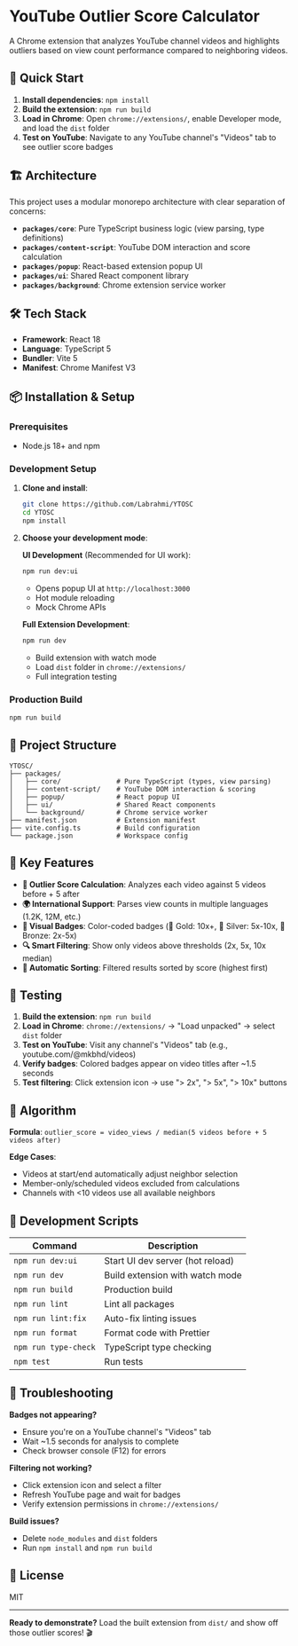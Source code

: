 # YouTube Outlier Score Calculator

A Chrome extension that analyzes YouTube channel videos and highlights outliers based on view count performance compared to neighboring videos.

## 🚀 Quick Start

1. **Install dependencies**: `npm install`
2. **Build the extension**: `npm run build`
3. **Load in Chrome**: Open `chrome://extensions/`, enable Developer mode, and load the `dist` folder
4. **Test on YouTube**: Navigate to any YouTube channel's "Videos" tab to see outlier score badges

## 🏗️ Architecture

This project uses a modular monorepo architecture with clear separation of concerns:

- **`packages/core`**: Pure TypeScript business logic (view parsing, type definitions)
- **`packages/content-script`**: YouTube DOM interaction and score calculation
- **`packages/popup`**: React-based extension popup UI
- **`packages/ui`**: Shared React component library
- **`packages/background`**: Chrome extension service worker

## 🛠️ Tech Stack

- **Framework**: React 18
- **Language**: TypeScript 5
- **Bundler**: Vite 5
- **Manifest**: Chrome Manifest V3

## 📦 Installation & Setup

### Prerequisites
- Node.js 18+ and npm

### Development Setup

1. **Clone and install**:
   ```bash
   git clone https://github.com/Labrahmi/YTOSC
   cd YTOSC
   npm install
   ```

2. **Choose your development mode**:

   **UI Development** (Recommended for UI work):
   ```bash
   npm run dev:ui
   ```
   - Opens popup UI at `http://localhost:3000`
   - Hot module reloading
   - Mock Chrome APIs

   **Full Extension Development**:
   ```bash
   npm run dev
   ```
   - Build extension with watch mode
   - Load `dist` folder in `chrome://extensions/`
   - Full integration testing

### Production Build
```bash
npm run build
```

## 📁 Project Structure

```
YTOSC/
├── packages/
│   ├── core/              # Pure TypeScript (types, view parsing)
│   ├── content-script/    # YouTube DOM interaction & scoring
│   ├── popup/             # React popup UI
│   ├── ui/                # Shared React components
│   └── background/        # Chrome service worker
├── manifest.json          # Extension manifest
├── vite.config.ts         # Build configuration
└── package.json           # Workspace config
```

## 🎯 Key Features

- **🧮 Outlier Score Calculation**: Analyzes each video against 5 videos before + 5 after
- **🌍 International Support**: Parses view counts in multiple languages (1.2K, 12M, etc.)
- **🎨 Visual Badges**: Color-coded badges (🥇 Gold: 10x+, 🥈 Silver: 5x-10x, 🥉 Bronze: 2x-5x)
- **🔍 Smart Filtering**: Show only videos above thresholds (2x, 5x, 10x median)
- **📱 Automatic Sorting**: Filtered results sorted by score (highest first)

## 🧪 Testing

1. **Build the extension**: `npm run build`
2. **Load in Chrome**: `chrome://extensions/` → "Load unpacked" → select `dist` folder
3. **Test on YouTube**: Visit any channel's "Videos" tab (e.g., youtube.com/@mkbhd/videos)
4. **Verify badges**: Colored badges appear on video titles after ~1.5 seconds
5. **Test filtering**: Click extension icon → use "> 2x", "> 5x", "> 10x" buttons

## 🧮 Algorithm

**Formula**: `outlier_score = video_views / median(5 videos before + 5 videos after)`

**Edge Cases**:
- Videos at start/end automatically adjust neighbor selection
- Member-only/scheduled videos excluded from calculations
- Channels with <10 videos use all available neighbors

## 🚀 Development Scripts

| Command | Description |
|---------|-------------|
| `npm run dev:ui` | Start UI dev server (hot reload) |
| `npm run dev` | Build extension with watch mode |
| `npm run build` | Production build |
| `npm run lint` | Lint all packages |
| `npm run lint:fix` | Auto-fix linting issues |
| `npm run format` | Format code with Prettier |
| `npm run type-check` | TypeScript type checking |
| `npm test` | Run tests |

## 🐛 Troubleshooting

**Badges not appearing?**
- Ensure you're on a YouTube channel's "Videos" tab
- Wait ~1.5 seconds for analysis to complete
- Check browser console (F12) for errors

**Filtering not working?**
- Click extension icon and select a filter
- Refresh YouTube page and wait for badges
- Verify extension permissions in `chrome://extensions/`

**Build issues?**
- Delete `node_modules` and `dist` folders
- Run `npm install` and `npm run build`

## 📄 License

MIT

---

**Ready to demonstrate?** Load the built extension from `dist/` and show off those outlier scores! 🎬
